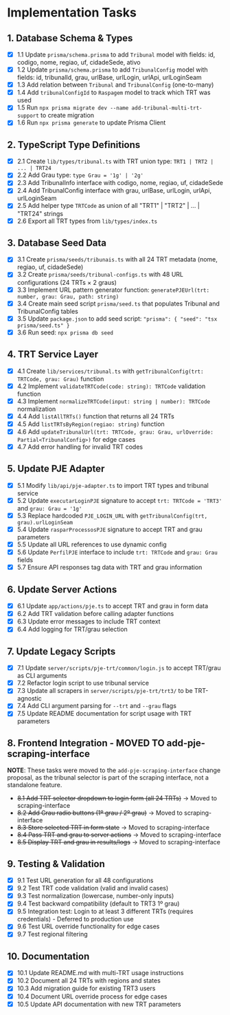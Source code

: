 # Implementation Tasks

## 1. Database Schema & Types

- [x] 1.1 Update `prisma/schema.prisma` to add `Tribunal` model with fields: id, codigo, nome, regiao, uf, cidadeSede, ativo
- [x] 1.2 Update `prisma/schema.prisma` to add `TribunalConfig` model with fields: id, tribunalId, grau, urlBase, urlLogin, urlApi, urlLoginSeam
- [x] 1.3 Add relation between `Tribunal` and `TribunalConfig` (one-to-many)
- [x] 1.4 Add `tribunalConfigId` to `Raspagem` model to track which TRT was used
- [x] 1.5 Run `npx prisma migrate dev --name add-tribunal-multi-trt-support` to create migration
- [x] 1.6 Run `npx prisma generate` to update Prisma Client

## 2. TypeScript Type Definitions

- [x] 2.1 Create `lib/types/tribunal.ts` with TRT union type: `TRT1 | TRT2 | ... | TRT24`
- [x] 2.2 Add Grau type: `type Grau = '1g' | '2g'`
- [x] 2.3 Add TribunalInfo interface with codigo, nome, regiao, uf, cidadeSede
- [x] 2.4 Add TribunalConfig interface with grau, urlBase, urlLogin, urlApi, urlLoginSeam
- [x] 2.5 Add helper type `TRTCode` as union of all "TRT1" | "TRT2" | ... | "TRT24" strings
- [x] 2.6 Export all TRT types from `lib/types/index.ts`

## 3. Database Seed Data

- [x] 3.1 Create `prisma/seeds/tribunais.ts` with all 24 TRT metadata (nome, regiao, uf, cidadeSede)
- [x] 3.2 Create `prisma/seeds/tribunal-configs.ts` with 48 URL configurations (24 TRTs × 2 graus)
- [x] 3.3 Implement URL pattern generator function: `generatePJEUrl(trt: number, grau: Grau, path: string)`
- [x] 3.4 Create main seed script `prisma/seed.ts` that populates Tribunal and TribunalConfig tables
- [x] 3.5 Update `package.json` to add seed script: `"prisma": { "seed": "tsx prisma/seed.ts" }`
- [x] 3.6 Run seed: `npx prisma db seed`

## 4. TRT Service Layer

- [x] 4.1 Create `lib/services/tribunal.ts` with `getTribunalConfig(trt: TRTCode, grau: Grau)` function
- [x] 4.2 Implement `validateTRTCode(code: string): TRTCode` validation function
- [x] 4.3 Implement `normalizeTRTCode(input: string | number): TRTCode` normalization
- [x] 4.4 Add `listAllTRTs()` function that returns all 24 TRTs
- [x] 4.5 Add `listTRTsByRegion(regiao: string)` function
- [x] 4.6 Add `updateTribunalUrl(trt: TRTCode, grau: Grau, urlOverride: Partial<TribunalConfig>)` for edge cases
- [x] 4.7 Add error handling for invalid TRT codes

## 5. Update PJE Adapter

- [x] 5.1 Modify `lib/api/pje-adapter.ts` to import TRT types and tribunal service
- [x] 5.2 Update `executarLoginPJE` signature to accept `trt: TRTCode = 'TRT3'` and `grau: Grau = '1g'`
- [x] 5.3 Replace hardcoded `PJE_LOGIN_URL` with `getTribunalConfig(trt, grau).urlLoginSeam`
- [x] 5.4 Update `rasparProcessosPJE` signature to accept TRT and grau parameters
- [x] 5.5 Update all URL references to use dynamic config
- [x] 5.6 Update `PerfilPJE` interface to include `trt: TRTCode` and `grau: Grau` fields
- [x] 5.7 Ensure API responses tag data with TRT and grau information

## 6. Update Server Actions

- [x] 6.1 Update `app/actions/pje.ts` to accept TRT and grau in form data
- [x] 6.2 Add TRT validation before calling adapter functions
- [x] 6.3 Update error messages to include TRT context
- [x] 6.4 Add logging for TRT/grau selection

## 7. Update Legacy Scripts

- [x] 7.1 Update `server/scripts/pje-trt/common/login.js` to accept TRT/grau as CLI arguments
- [x] 7.2 Refactor login script to use tribunal service
- [x] 7.3 Update all scrapers in `server/scripts/pje-trt/trt3/` to be TRT-agnostic
- [x] 7.4 Add CLI argument parsing for `--trt` and `--grau` flags
- [x] 7.5 Update README documentation for script usage with TRT parameters

## 8. Frontend Integration - MOVED TO add-pje-scraping-interface

**NOTE**: These tasks were moved to the `add-pje-scraping-interface` change proposal, as the tribunal selector is part of the scraping interface, not a standalone feature.

- ~~8.1 Add TRT selector dropdown to login form (all 24 TRTs)~~ → Moved to scraping-interface
- ~~8.2 Add Grau radio buttons (1º grau / 2º grau)~~ → Moved to scraping-interface
- ~~8.3 Store selected TRT in form state~~ → Moved to scraping-interface
- ~~8.4 Pass TRT and grau to server actions~~ → Moved to scraping-interface
- ~~8.5 Display TRT and grau in results/logs~~ → Moved to scraping-interface

## 9. Testing & Validation

- [x] 9.1 Test URL generation for all 48 configurations
- [x] 9.2 Test TRT code validation (valid and invalid cases)
- [x] 9.3 Test normalization (lowercase, number-only inputs)
- [x] 9.4 Test backward compatibility (default to TRT3 1º grau)
- [x] 9.5 Integration test: Login to at least 3 different TRTs (requires credentials) - Deferred to production use
- [x] 9.6 Test URL override functionality for edge cases
- [x] 9.7 Test regional filtering

## 10. Documentation

- [x] 10.1 Update README.md with multi-TRT usage instructions
- [x] 10.2 Document all 24 TRTs with regions and states
- [x] 10.3 Add migration guide for existing TRT3 users
- [x] 10.4 Document URL override process for edge cases
- [x] 10.5 Update API documentation with new TRT parameters

